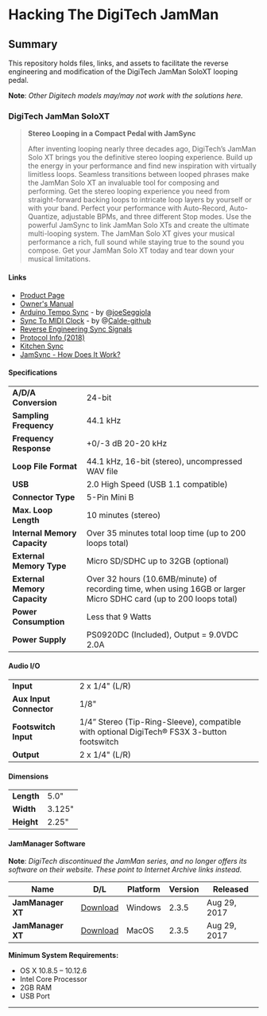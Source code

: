 # Hacking The DigiTech JamMan

## Summary

This repository holds files, links, and assets to facilitate the reverse engineering and modification of the DigiTech JamMan SoloXT looping pedal.

**Note**: *Other Digitech models may/may not work with the solutions here.*

### DigiTech JamMan SoloXT

> **Stereo Looping in a Compact Pedal with JamSync**
>
> After inventing looping nearly three decades ago, DigiTech’s JamMan Solo XT brings you the definitive stereo looping experience. Build up the energy in your performance and find new inspiration with virtually limitless loops. Seamless transitions between looped phrases make the JamMan Solo XT an invaluable tool for composing and performing. Get the stereo looping experience you need from straight-forward backing loops to intricate loop layers by yourself or with your band. Perfect your performance with Auto-Record, Auto-Quantize, adjustable BPMs, and three different Stop modes. Use the powerful JamSync to link JamMan Solo XTs and create the ultimate multi-looping system. The JamMan Solo XT gives your musical performance a rich, full sound while staying true to the sound you compose. Get your JamMan Solo XT today and tear down your musical limitations.

#### Links

- [Product Page][1]
- [Owner's Manual][2]
- [Arduino Tempo Sync][3] - by @[joeSeggiola][3a]
- [Sync To MIDI Clock][4] - by @[Calde-github][4a]
- [Reverse Engineering Sync Signals][5]
- [Protocol Info (2018)][6]
- [Kitchen Sync][7]
- [JamSync - How Does It Work?][8]

#### Specifications

|     |     |
| --- | --- |
| **A/D/A Conversion** | 24-bit |
| **Sampling Frequency** | 44.1 kHz |
| **Frequency Response** | +0/-3 dB 20-20 kHz |
| **Loop File Format** | 44.1 kHz, 16-bit (stereo), uncompressed WAV file |
| **USB** | 2.0 High Speed (USB 1.1 compatible) |
| **Connector Type** | 5-Pin Mini B |
| **Max. Loop Length** | 10 minutes (stereo) |
| **Internal Memory Capacity** | Over 35 minutes total loop time (up to 200 loops total) |
| **External Memory Type** | Micro SD/SDHC up to 32GB (optional) |
| **External Memory Capacity** | Over 32 hours (10.6MB/minute) of recording time, when using 16GB or larger Micro SDHC card (up to 200 loops total) |
| **Power Consumption** | Less that 9 Watts |
| **Power Supply** | PS0920DC (Included), Output = 9.0VDC 2.0A |

#### Audio I/O

|     |     |
| --- | --- |
| **Input** | 2 x 1/4" (L/R) |
| **Aux Input Connector** | 1/8" |
| **Footswitch Input** | 1/4” Stereo (Tip-Ring-Sleeve), compatible with optional DigiTech® FS3X 3-button footswitch |
| **Output** | 2 x 1/4" (L/R) |

#### Dimensions

|     |     |
| --- | --- |
| **Length** | 5.0" |
| **Width** | 3.125" |
| **Height** | 2.25" |

#### JamManager Software

**Note**: *DigiTech discontinued the JamMan series, and no longer offers its software on their website. These point to Internet Archive links instead.*

| Name | D/L | Platform | Version | Released |
| --- | --- | --- | --- | --- |
| **JamManager XT** | [Download][win] | Windows | 2.3.5 | Aug 29, 2017 |
| **JamManager XT** | [Download][mac] | MacOS | 2.3.5 | Aug 29, 2017 |

**Minimum System Requirements:**

- OS X 10.8.5 – 10.12.6
- Intel Core Processor
- 2GB RAM 
- USB Port

---
[1]: https://digitech.com/dp/jamman-solo-xt/
[2]: https://eadn-wc05-7545739.nxedge.io/wp-content/uploads/2022/09/DigiTech_JamMan_Solo_XT_Manual.pdf
[3]: https://github.com/joeSeggiola/jamman-arduino-sync
[3a]: https://github.com/joeSeggiola/jamman-arduino-sync
[4]: https://github.com/Calde-github/Looperino/tree/master
[4a]: https://github.com/Calde-github/Looperino
[5]: https://www.freestompboxes.org/viewtopic.php?f=1&t=26184
[6]: http://fuzzysynth.blogspot.com/2015/06/digitech-jam-man.html
[7]: http://fuzzysynth.blogspot.com/2015/07/kitchensync.html
[8]: https://www.freestompboxes.org/viewtopic.php?f=1&t=26184&p=251415&hilit=jamsync#p251415
[win]: https://web.archive.org/web/20230212041405/https://adn.harmanpro.com/softwares/wares/604_1504020489/JamManagerXTSetup_2.3.5.exe
[mac]: https://web.archive.org/web/20170908204550/http://digitech.com/en-US/softwares/jammanager-xt-v2-3-5-mac-os-x-52ee012f-eff3-4a4d-98d4-b507b58b6ee8
